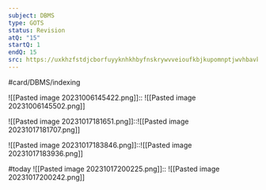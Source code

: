 ```yaml
---
subject: DBMS
type: GOTS
status: Revision
atQ: "15"
startQ: 1
endQ: 15
src: https://uxkhzfstdjcborfuyyknhkhbyfnskrywvveioufkbjkupomnptjwvhbavkysuhi.vercel.app/gateoverflow.in/quiz/results.html?exam_id=386
---
```


#card/DBMS/indexing

![[Pasted image 20231006145422.png]]:: ![[Pasted image 20231006145502.png]] <!--SR:!2023-11-11,13,272-->

![[Pasted image 20231017181651.png]]::![[Pasted image 20231017181707.png]] <!--SR:!2023-11-23,16,252-->

![[Pasted image 20231017183846.png]]::![[Pasted image 20231017183936.png]] <!--SR:!2023-12-10,30,270-->

#today ![[Pasted image 20231017200225.png]]:: ![[Pasted image 20231017200242.png]] <!--SR:!2023-10-28,3,252-->